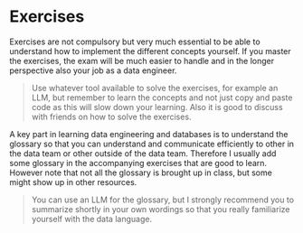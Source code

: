 # Exercises 

Exercises are not compulsory but very much essential to be able to understand how to implement the different concepts yourself. If you master the exercises, the exam will be much easier to handle and in the longer perspective also your job as a data engineer.

> Use whatever tool available to solve the exercises, for example an LLM, but remember to learn the concepts and not just copy and paste code as this will slow down your learning. Also it is good to discuss with friends on how to solve the exercises. 

A key part in learning data engineering and databases is to understand the glossary so that you can understand and communicate efficiently to other in the data team or other outside of the data team. Therefore I usually add some glossary in the accompanying exercises that are good to learn. However note that not all the glossary is brought up in class, but some might show up in other resources.

> You can use an LLM for the glossary, but I strongly recommend you to summarize shortly in your own wordings so that you really familiarize yourself with the data language.

